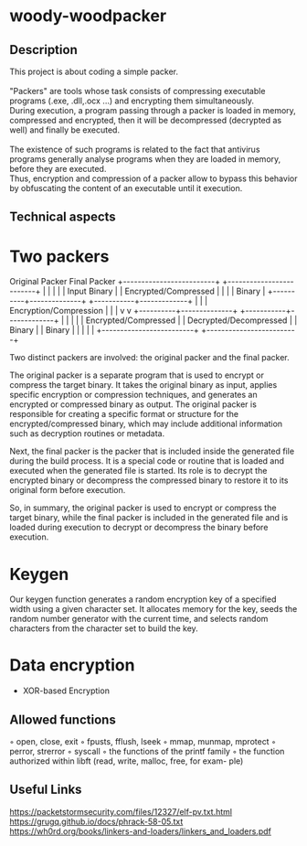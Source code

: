 # woody-woodpacker

## Description
This project is about coding a simple packer.
<br /><br />
"Packers" are tools whose task consists of compressing executable programs (.exe, .dll,.ocx ...) and encrypting them simultaneously. <br />
During execution, a program passing through a packer is loaded in memory, compressed and encrypted, then it will be decompressed (decrypted as well) and finally be executed.
<br /><br />
The existence of such programs is related to the fact that antivirus programs generally analyse programs when they are loaded in memory, before they are executed. <br />
Thus, encryption and compression of a packer allow to bypass this behavior by obfuscating the content of an executable until it execution.

## Technical aspects
# Two packers

Original Packer                                Final Packer
+-------------------------+                   +-------------------------+
|                         |                   |                         |
|    Input Binary         |                   |   Encrypted/Compressed  |
|                         |                   |       Binary            |
+----------+--------------+                   +-----------+-------------+
           |                                              |
           |             Encryption/Compression           |
           |                                              |
           v                                              v
+----------+--------------+                   +-----------+-------------+
|                         |                   |                         |
|    Encrypted/Compressed |                   |  Decrypted/Decompressed |
|        Binary           |                   |         Binary          |
|                         |                   |                         |
+-------------------------+                   +-------------------------+

Two distinct packers are involved: the original packer and the final packer.

The original packer is a separate program that is used to encrypt or compress the target binary. It takes the original binary as input, applies specific encryption or compression techniques, and generates an encrypted or compressed binary as output. The original packer is responsible for creating a specific format or structure for the encrypted/compressed binary, which may include additional information such as decryption routines or metadata.

Next, the final packer is the packer that is included inside the generated file during the build process. It is a special code or routine that is loaded and executed when the generated file is started. Its role is to decrypt the encrypted binary or decompress the compressed binary to restore it to its original form before execution.

So, in summary, the original packer is used to encrypt or compress the target binary, while the final packer is included in the generated file and is loaded during execution to decrypt or decompress the binary before execution.

# Keygen

Our keygen function generates a random encryption key of a specified width using a given character set. It allocates memory for the key, seeds the random number generator with the current time, and selects random characters from the character set to build the key.

# Data encryption
* XOR-based Encryption

## Allowed functions

◦ open, close, exit
◦ fpusts, fflush, lseek
◦ mmap, munmap, mprotect
◦ perror, strerror
◦ syscall
◦ the functions of the printf family
◦ the function authorized within libft (read, write, malloc, free, for exam-
ple)

## Useful Links
https://packetstormsecurity.com/files/12327/elf-pv.txt.html
https://grugq.github.io/docs/phrack-58-05.txt
https://wh0rd.org/books/linkers-and-loaders/linkers_and_loaders.pdf
